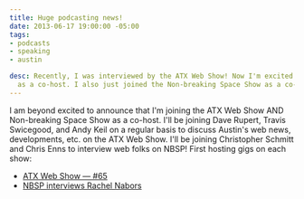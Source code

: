 ```yaml
---
title: Huge podcasting news!
date: 2013-06-17 19:00:00 -05:00
tags:
- podcasts
- speaking
- austin

desc: Recently, I was interviewed by the ATX Web Show! Now I'm excited to join them
  as a co-host. I also just joined the Non-breaking Space Show as a co-host!
---
```


I am beyond excited to announce that I'm joining the ATX Web Show AND Non-breaking Space Show as a co-host. I'll be joining Dave Rupert, Travis Swicegood, and Andy Keil on a regular basis to discuss Austin's web news, developments, etc. on the ATX Web Show. I'll be joining Christopher Schmitt and Chris Enns to interview web folks on NBSP! First hosting gigs on each show:

* [ATX Web Show — #65](http://atxwebshow.com/2013/06/18/episode-65-hackathon-catchupisode/)
* [NBSP interviews Rachel Nabors](http://nonbreakingspace.tv/rachel-nabors/)